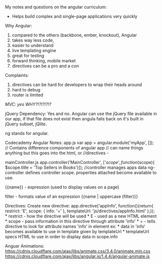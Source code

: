 My notes and questions on the angular curriculum:

* Helps build complex and single-page applications very quickly


Why Angular:
  1. compared to the others (backbone, ember, knockout), Angular
  2. takes way less code,
  3. easier to understand
  4. live templating engine
  5. great for testing
  6. forward thinking, mobile market
  7. directives can be a pro and a con

Complaints:
  1. directives can be hard for developers to wrap their heads around
  2. hard to debug
  3. router is limited

*MVC: yes  WHY?!?!?!?!?*

jQuery Dependency:
  Yes and no. Angular can use the jQuery file available in our app, if that file does not exist then angula falls back on it's built in jQuery subset, jQlite.

ng stands for angular.



Codecademy Angular Notes:
app.js
var app = angular.module('myApp', []);
    // Contains difference components of angular app
    // can name things anything but this goes into the html,
      <body ng-app> or <body ng-app='myApp'>
    //directives -

mainController.js
app.controller('MainController', ['$scope', function($scope){
$scope.title = 'Top Sellers in Books'}]);
  //controller manages apps data
  ng-controller defines controller scope. properties attached become available to use.

{{name}} - expression (used to display values on a page)

filter - formats value of an expression {{name | uppercase (filter)}}

Directives:
  Create new directive:
    app.directive('appInfo', function(){return{
      restrict: 'E',
      scope: {
        info: '='
      },
      templateUrl: 'js/directives/appInfo.html'
      };});
    * restrict - how the directive will be used
    * E - used as a new HTML element
    * scope - pass information in this directive through attribute 'info'
    * = - tells directive to look for attribute names 'info' in element
      ex: <app-info info='something'></app-info>
    * data in 'info' becomes available to use in template given by templateUrl
      * templateUrl specs HTML to use in order to display data in scope.info


Anguar Animations:
https://cdnjs.cloudflare.com/ajax/libs/animate.css/3.4.0/animate.min.css
https://cdnjs.cloudflare.com/ajax/libs/angular.js/1.4.4/angular-animate.js
